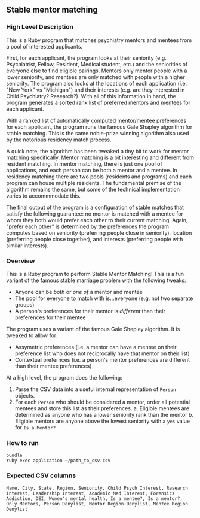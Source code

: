 ## Stable mentor matching

### High Level Description
This is a Ruby program that matches psychiatry mentors and mentees from a pool of interested applicants.

First, for each applicant, the program looks at their seniority (e.g. Psychiatrist, Fellow, Resident, Medical student, etc.) and the seniorities of everyone else to find eligible pairings. Mentors only mentor people with a lower seniority, and mentees are only matched with people with a higher seniority. The program also looks at the locations of each application (i.e. "New York" vs "Michigan") and their interests (e.g. are they interested in Child Psychiatry? Research?). With all of this information in hand, the program generates a sorted rank list of preferred mentors and mentees for each applicant.

With a ranked list of automatically computed mentor/mentee preferences for each applicant, the program runs the famous Gale Shapley algorithm for stable matching. This is the same noble-prize winning algorithm also used by the notorious residency match process.

A quick note, the algorithm has been tweaked a tiny bit to work for mentor matching specifically. Mentor matching is a bit interesting and different from resident matching. In mentor matching, there is just one pool of applications, and each person can be both a mentor and a mentee. In residency matching there are two pools (residents and programs) and each program can house multiple residents. The fundamental premise of the algorithm remains the same, but some of the technical implementation varies to accommmodate this.

The final output of the program is a configuration of stable matches that satisfy the following guarantee: no mentor is matched with a mentee for whom they both would prefer each other to their current matching. Again, "prefer each other" is determined by the preferences the program computes based on seniority (preferring people close in seniority), location (preferring people close together), and interests (preferring people with similar interests).

### Overview
This is a Ruby program to perform Stable Mentor Matching! This is a fun variant of the famous stable marriage problem with the following tweaks:

- Anyone can be _both_ or _one of_ a mentor and mentee
- The pool for everyone to match with is...everyone (e.g. not two separate groups)
- A person's preferences for their mentor is _different_ than their preferences for their mentee

The program uses a variant of the famous Gale Shepley algorithm. It is tweaked to allow for:

- Assymetric preferences (i.e. a mentor can have a mentee on their preference list who does not reciprocally have that mentor on their list)
- Contextual prefernces (i.e. a person's mentor preferences are different than their mentee preferences)

At a high level, the program does the following:

1. Parse the CSV data into a useful internal representation of `Person` objects.
2. For each `Person` who should be considered a mentor, order all potential mentees and store this list as their preferences.
  a. Eligible mentees are determined as anyone who has a lower seniority rank than the mentor
  b. Eligible mentors are anyone above the lowest seniority with a `yes` value for `Is a Mentor?`

### How to run
```
bundle
ruby exec application ~/path_to_csv.csv
```

### Expected CSV columns
```
Name, City, State, Region, Seniority, Child Psych Interest, Research Interest, Leadership Interest, Academic Med Interest, Forensics Addiction, DEI, Women's mental health, Is a mentee?, Is a mentor?, Only Mentors, Person Denylist, Mentor Region Denylist, Mentee Region Denylist
```